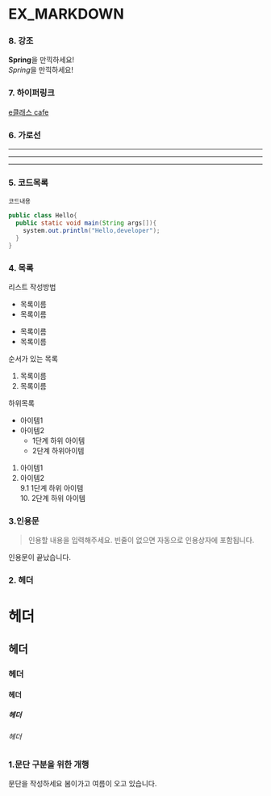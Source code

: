 # EX_MARKDOWN

### 8. 강조
**Spring**을 만끽하세요!  
*Spring*을 만끽하세요!  

### 7. 하이퍼링크
[e클래스 cafe](https://cafe.naver.com/kndjang "e클래스 cafe입니다.")


### 6. 가로선
---
***
---

### 5. 코드목록
```프로그래밍 언어
코드내용
```
```Java
public class Hello{
  public static void main(String args[]){
    system.out.println("Hello,developer");
  }
}  
```  

### 4. 목록
리스트 작성방법

* 목록이름
* 목록이름
- 목록이름
- 목록이름

순서가 있는 목록  
1. 목록이름
2. 목록이름

하위목록  
- 아이템1  
- 아이템2    
  - 1단계 하위 아이템  
   * 2단계 하위아이템

1. 아이템1    
2. 아이템2    
    9.1 1단계 하위 아이템  
      10. 2단계 하위 아이템


### 3.인용문
>인용할 내용을 입력해주세요.
>빈줄이 없으면 자동으로 인용상자에 포함됩니다.
  
인용문이 끝났습니다.


### 2. 헤더
# 헤더
## 헤더
### 헤더
#### 헤더
##### 헤더
###### 헤더

### 1.문단 구분을 위한 개행
문단을 작성하세요
봄이가고 여름이 오고 있습니다. 



